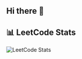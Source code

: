 ## Hi there 👋

<!--
**dhlinhdn00/dhlinhdn00** is a ✨ _special_ ✨ repository because its `README.md` (this file) appears on your GitHub profile.

Here are some ideas to get you started:

- 🔭 I’m currently working on ...
- 🌱 I’m currently learning ...
- 👯 I’m looking to collaborate on ...
- 🤔 I’m looking for help with ...
- 💬 Ask me about ...
- 📫 How to reach me: ...
- 😄 Pronouns: ...
- ⚡ Fun fact: ...
-->


## 📊 LeetCode Stats  

![LeetCode Stats](https://leetcard.jacoblin.cool/dhlinhdn00?theme=dark&ext=heatmap)
